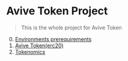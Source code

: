 # Avive Token Project

> This is the whole project for Avive Token

0. [Environments prerequirements](./doc/env.md)
1. [Avive Token(erc20)](./doc/avivetoken.md)
2. [Tokenomics](./doc/tokenomics.md)
